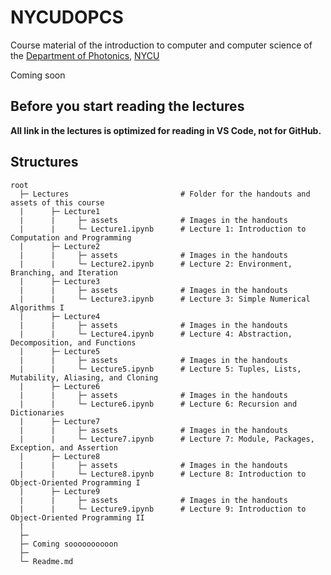 # NYCUDOPCS
 Course material of the introduction to computer and computer science of the <a href="https://dop.nycu.edu.tw/ch/index.html">Department of Photonics</a>, <a href="https://www.nycu.edu.tw/">NYCU</a>


Coming soon

## Before you start reading the lectures

**All link in the lectures is optimized for reading in VS Code, not for GitHub.**


## Structures

```
root
  ├─ Lectures                         # Folder for the handouts and assets of this course
  |      ├─ Lecture1
  |      |     ├─ assets              # Images in the handouts
  |      |     └─ Lecture1.ipynb      # Lecture 1: Introduction to Computation and Programming
  |      ├─ Lecture2
  |      |     ├─ assets              # Images in the handouts
  |      |     └─ Lecture2.ipynb      # Lecture 2: Environment, Branching, and Iteration
  |      ├─ Lecture3
  |      |     ├─ assets              # Images in the handouts
  |      |     └─ Lecture3.ipynb      # Lecture 3: Simple Numerical Algorithms I
  |      ├─ Lecture4
  |      |     ├─ assets              # Images in the handouts
  |      |     └─ Lecture4.ipynb      # Lecture 4: Abstraction, Decomposition, and Functions
  |      ├─ Lecture5
  |      |     ├─ assets              # Images in the handouts
  |      |     └─ Lecture5.ipynb      # Lecture 5: Tuples, Lists, Mutability, Aliasing, and Cloning
  |      ├─ Lecture6
  |      |     ├─ assets              # Images in the handouts
  |      |     └─ Lecture6.ipynb      # Lecture 6: Recursion and Dictionaries
  |      ├─ Lecture7
  |      |     ├─ assets              # Images in the handouts
  |      |     └─ Lecture7.ipynb      # Lecture 7: Module, Packages, Exception, and Assertion
  |      ├─ Lecture8
  |      |     ├─ assets              # Images in the handouts
  |      |     └─ Lecture8.ipynb      # Lecture 8: Introduction to Object-Oriented Programming I
  |      ├─ Lecture9
  |      |     ├─ assets              # Images in the handouts
  |      |     └─ Lecture9.ipynb      # Lecture 9: Introduction to Object-Oriented Programming II
  | 
  ├─ 
  ├─ Coming soooooooooon
  ├─ 
  └─ Readme.md 
```

